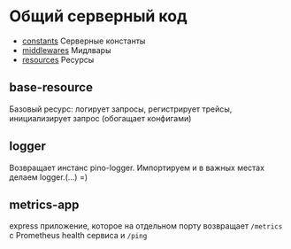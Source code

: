 # Общий серверный код

* [constants](./constants) Серверные константы
* [middlewares](./middlewares) Мидлвары
* [resources](./resources) Ресурсы

## base-resource
Базовый ресурс: логирует запросы, регистрирует трейсы, инициализирует запрос (обогащает конфигами) 

## logger
Возвращает инстанс pino-logger. Импортируем и в важных местах делаем logger.<level>(...) =)

## metrics-app
express приложение, которое на отдельном порту возвращает `/metrics` с Prometheus health сервиса и `/ping`
